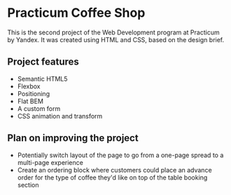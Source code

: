 # Practicum Coffee Shop

This is the second project of the Web Development program at Practicum by Yandex. It was created using HTML and CSS, based on the design brief.

## Project features

* Semantic HTML5
* Flexbox
* Positioning
* Flat BEM
* A custom form
* CSS animation and transform

## Plan on improving the project

- Potentially switch layout of the page to go from a one-page spread to a multi-page experience
- Create an ordering block where customers could place an advance order for the type of coffee they'd like on top of the table booking section
